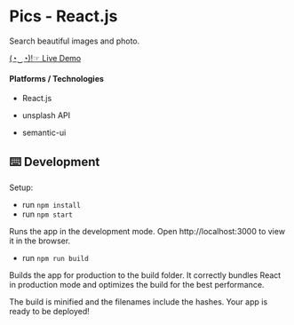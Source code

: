 # Pics - React.js

Search beautiful images and photo.

[(◔‿◔)!☞ Live Demo](https://vivekdomadia.github.io/pics/)

#### Platforms / Technologies

* React.js

* unsplash API

* semantic-ui

## ⌨️ Development

Setup:

- run `npm install`
- run `npm start`

Runs the app in the development mode.
Open http://localhost:3000 to view it in the browser.

- run `npm run build`

Builds the app for production to the build folder.
It correctly bundles React in production mode and optimizes the build for the best performance.

The build is minified and the filenames include the hashes.
Your app is ready to be deployed!

